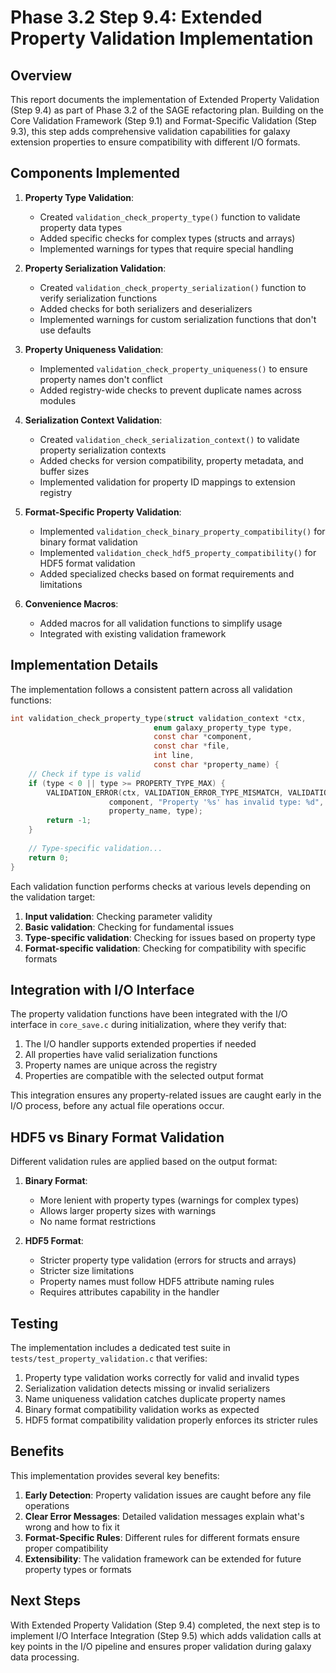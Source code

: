 # Phase 3.2 Step 9.4: Extended Property Validation Implementation

## Overview

This report documents the implementation of Extended Property Validation (Step 9.4) as part of Phase 3.2 of the SAGE refactoring plan. Building on the Core Validation Framework (Step 9.1) and Format-Specific Validation (Step 9.3), this step adds comprehensive validation capabilities for galaxy extension properties to ensure compatibility with different I/O formats.

## Components Implemented

1. **Property Type Validation**:
   - Created `validation_check_property_type()` function to validate property data types
   - Added specific checks for complex types (structs and arrays)
   - Implemented warnings for types that require special handling

2. **Property Serialization Validation**:
   - Created `validation_check_property_serialization()` function to verify serialization functions
   - Added checks for both serializers and deserializers
   - Implemented warnings for custom serialization functions that don't use defaults

3. **Property Uniqueness Validation**:
   - Implemented `validation_check_property_uniqueness()` to ensure property names don't conflict
   - Added registry-wide checks to prevent duplicate names across modules

4. **Serialization Context Validation**:
   - Created `validation_check_serialization_context()` to validate property serialization contexts
   - Added checks for version compatibility, property metadata, and buffer sizes
   - Implemented validation for property ID mappings to extension registry

5. **Format-Specific Property Validation**:
   - Implemented `validation_check_binary_property_compatibility()` for binary format validation
   - Implemented `validation_check_hdf5_property_compatibility()` for HDF5 format validation
   - Added specialized checks based on format requirements and limitations

6. **Convenience Macros**:
   - Added macros for all validation functions to simplify usage
   - Integrated with existing validation framework

## Implementation Details

The implementation follows a consistent pattern across all validation functions:

```c
int validation_check_property_type(struct validation_context *ctx,
                                enum galaxy_property_type type,
                                const char *component,
                                const char *file,
                                int line,
                                const char *property_name) {
    // Check if type is valid
    if (type < 0 || type >= PROPERTY_TYPE_MAX) {
        VALIDATION_ERROR(ctx, VALIDATION_ERROR_TYPE_MISMATCH, VALIDATION_CHECK_PROPERTY_COMPAT,
                      component, "Property '%s' has invalid type: %d", 
                      property_name, type);
        return -1;
    }
    
    // Type-specific validation...
    return 0;
}
```

Each validation function performs checks at various levels depending on the validation target:

1. **Input validation**: Checking parameter validity
2. **Basic validation**: Checking for fundamental issues
3. **Type-specific validation**: Checking for issues based on property type
4. **Format-specific validation**: Checking for compatibility with specific formats

## Integration with I/O Interface

The property validation functions have been integrated with the I/O interface in `core_save.c` during initialization, where they verify that:

1. The I/O handler supports extended properties if needed
2. All properties have valid serialization functions
3. Property names are unique across the registry
4. Properties are compatible with the selected output format

This integration ensures any property-related issues are caught early in the I/O process, before any actual file operations occur.

## HDF5 vs Binary Format Validation

Different validation rules are applied based on the output format:

1. **Binary Format**:
   - More lenient with property types (warnings for complex types)
   - Allows larger property sizes with warnings
   - No name format restrictions

2. **HDF5 Format**:
   - Stricter property type validation (errors for structs and arrays)
   - Stricter size limitations
   - Property names must follow HDF5 attribute naming rules
   - Requires attributes capability in the handler

## Testing

The implementation includes a dedicated test suite in `tests/test_property_validation.c` that verifies:

1. Property type validation works correctly for valid and invalid types
2. Serialization validation detects missing or invalid serializers
3. Name uniqueness validation catches duplicate property names
4. Binary format compatibility validation works as expected
5. HDF5 format compatibility validation properly enforces its stricter rules

## Benefits

This implementation provides several key benefits:

1. **Early Detection**: Property validation issues are caught before any file operations
2. **Clear Error Messages**: Detailed validation messages explain what's wrong and how to fix it
3. **Format-Specific Rules**: Different rules for different formats ensure proper compatibility
4. **Extensibility**: The validation framework can be extended for future property types or formats

## Next Steps

With Extended Property Validation (Step 9.4) completed, the next step is to implement I/O Interface Integration (Step 9.5) which adds validation calls at key points in the I/O pipeline and ensures proper validation during galaxy data processing.